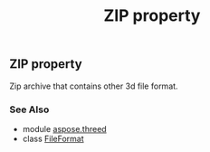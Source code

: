 ﻿---
title: ZIP property
second_title: Aspose.3D for Python via .NET API References
description: 
type: docs
weight: 540
url: /python-net/aspose.threed/fileformat/zip/
is_root: false
---

## ZIP property


Zip archive that contains other 3d file format.

### See Also
* module [aspose.threed](../../)
* class [FileFormat](/3d/python-net/aspose.threed/fileformat)
